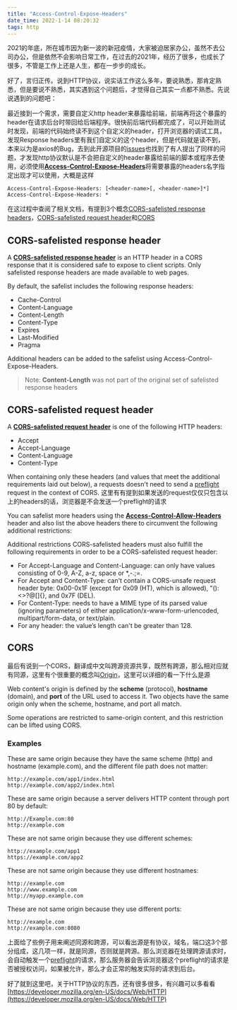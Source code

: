 ```yaml
---
title: "Access-Control-Expose-Headers"
date_time: 2022-1-14 08:20:32
tags: http
---
```


2021的年底，所在城市因为新一波的新冠疫情，大家被迫居家办公，虽然不去公司办公，但是依然不会影响日常工作，在过去的2021年，经历了很多，也成长了很多，不管是工作上还是人生，都在一步步的成长。

好了，言归正传。说到HTTP协议，说实话工作这么多年，要说熟悉，那肯定熟悉，但是要说不熟悉，其实遇到这个问题后，才觉得自己其实一点都不熟悉。先说说遇到的问题吧：

最近接到一个需求，需要自定义http header来暴露给前端，前端再将这个暴露的header在请求后台时带回给后端程序。很快前后端代码都完成了，可以开始测试时发现，前端的代码始终读不到这个自定义的header，打开浏览器的调试工具，发现Response headers里有我们自定义的这个header，但是代码就是读不到，本来以为是axios的Bug，去到此开源项目的[issues](https://github.com/axios/axios/issues/1388)也找到了有人提出了同样的问题，才发现http协议默认是不会把自定义的header暴露给前端的脚本或程序去使用，必须使用[**Access-Control-Expose-Headers**](https://developer.mozilla.org/en-US/docs/Web/HTTP/Headers/Access-Control-Expose-Headers)将需要暴露的headers名字指定出现才可以使用，大概是这样

```
Access-Control-Expose-Headers: [<header-name>[, <header-name>]*]
Access-Control-Expose-Headers: *
```
在这过程中查阅了相关文档，有提到3个概念[CORS-safelisted response headers](https://developer.mozilla.org/en-US/docs/Glossary/CORS-safelisted_response_header)，[CORS-safelisted request header](https://developer.mozilla.org/en-US/docs/Glossary/CORS-safelisted_request_header)和[CORS](https://developer.mozilla.org/en-US/docs/Glossary/CORS)

## CORS-safelisted response header

A [**CORS-safelisted response header**](https://developer.mozilla.org/en-US/docs/Glossary/CORS-safelisted_response_header) is an HTTP header in a CORS response that it is considered safe to expose to client scripts. Only safelisted response headers are made available to web pages.

By default, the safelist includes the following response headers:

- Cache-Control
- Content-Language
- Content-Length
- Content-Type
- Expires
- Last-Modified
- Pragma

Additional headers can be added to the safelist using Access-Control-Expose-Headers.

> Note: **Content-Length** was not part of the original set of safelisted response headers

## CORS-safelisted request header
A [**CORS-safelisted request header**](https://developer.mozilla.org/en-US/docs/Glossary/CORS-safelisted_request_header) is one of the following HTTP headers:

- Accept
- Accept-Language
- Content-Language
- Content-Type

When containing only these headers (and values that meet the additional requirements laid out below), a requests doesn't need to send a [preflight](https://developer.mozilla.org/en-US/docs/Glossary/Preflight_request) request in the context of CORS. 这里有有提到如果发送的request仅仅只包含以上的headers的话，浏览器是不会发送一个preflight的请求

You can safelist more headers using the [**Access-Control-Allow-Headers**](https://developer.mozilla.org/en-US/docs/Web/HTTP/Headers/Access-Control-Allow-Headers) header and also list the above headers there to circumvent the following additional restrictions:

Additional restrictions
CORS-safelisted headers must also fulfill the following requirements in order to be a CORS-safelisted request header:

- For Accept-Language and Content-Language: can only have values consisting of 0-9, A-Z, a-z, space or *,-.;=.
- For Accept and Content-Type: can't contain a CORS-unsafe request header byte: 0x00-0x1F (except for 0x09 (HT), which is allowed), "():<>?@[\]{}, and 0x7F (DEL).
- For Content-Type: needs to have a MIME type of its parsed value (ignoring parameters) of either application/x-www-form-urlencoded, multipart/form-data, or text/plain.
- For any header: the value’s length can't be greater than 128.

## CORS
最后有说到一个CORS，翻译成中文叫跨源资源共享，既然有跨源，那么相对应就有同源，这里有个很重要的概念叫[Origin](https://developer.mozilla.org/en-US/docs/Glossary/Origin)，这里可以详细的看一下什么是源

Web content's origin is defined by the **scheme** (protocol), **hostname** (domain), and **port** of the URL used to access it. Two objects have the same origin only when the scheme, hostname, and port all match.

Some operations are restricted to same-origin content, and this restriction can be lifted using CORS.

### Examples
These are same origin because they have the same scheme (http) and hostname (example.com), and the different file path does not matter:

```
http://example.com/app1/index.html
http://example.com/app2/index.html
```

These are same origin because a server delivers HTTP content through port 80 by default:

```
http://Example.com:80
http://example.com
```

These are not same origin because they use different schemes:
```
http://example.com/app1
https://example.com/app2
```

These are not same origin because they use different hostnames:
```
http://example.com
http://www.example.com
http://myapp.example.com
```

These are not same origin because they use different ports:
```
http://example.com
http://example.com:8080
```

上面给了些例子用来阐述同源和跨源，可以看出源是有协议，域名，端口这3个部分组成，这几项一样，就是同源，否则就是跨源。那么浏览器在处理跨源请求时，会自动触发一个[preflight](https://developer.mozilla.org/en-US/docs/Glossary/Preflight_request)的请求，那么服务器会告诉浏览器这个preflight的请求是否被授权访问，如果被允许，那么才会正常的触发实际的请求到后台。


好了就到这里吧，关于HTTP协议的东西，还有很多很多，有兴趣可以多看看[https://developer.mozilla.org/en-US/docs/Web/HTTP](https://developer.mozilla.org/en-US/docs/Web/HTTP)